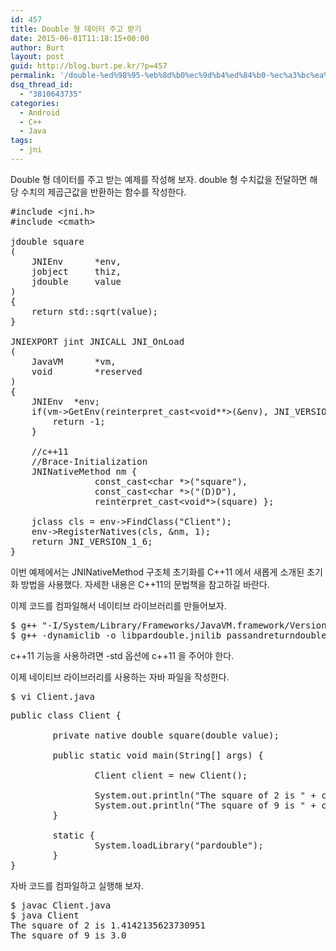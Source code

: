 ```yaml
---
id: 457
title: Double 형 데이터 주고 받기
date: 2015-06-01T11:18:15+00:00
author: Burt
layout: post
guid: http://blog.burt.pe.kr/?p=457
permalink: '/double-%ed%98%95-%eb%8d%b0%ec%9d%b4%ed%84%b0-%ec%a3%bc%ea%b3%a0-%eb%b0%9b%ea%b8%b0/'
dsq_thread_id:
  - "3810643735"
categories:
  - Android
  - C++
  - Java
tags:
  - jni
---
```

<p class="p1">
  <span class="s1">Double 형 데이터를 주고 받는 예제를 작성해 보자. double 형 수치값을 전달하면 해당 수치의 제곱근값을 반환하는 함수를 작성한다.</span><!--more-->
</p>

<pre class="lang:default decode:true ">#include &lt;jni.h&gt;
#include &lt;cmath&gt;

jdouble square
(
    JNIEnv      *env,
    jobject     thiz,
    jdouble     value
)
{
    return std::sqrt(value);
}

JNIEXPORT jint JNICALL JNI_OnLoad
(
    JavaVM      *vm,
    void        *reserved
)
{
    JNIEnv  *env;
    if(vm-&gt;GetEnv(reinterpret_cast&lt;void**&gt;(&env), JNI_VERSION_1_6)) {
        return -1;
    }

    //c++11
    //Brace-Initialization
    JNINativeMethod nm {
                const_cast&lt;char *&gt;("square"),
                const_cast&lt;char *&gt;("(D)D"),
                reinterpret_cast&lt;void*&gt;(square) };

    jclass cls = env-&gt;FindClass("Client");
    env-&gt;RegisterNatives(cls, &nm, 1);
    return JNI_VERSION_1_6;
}</pre>

<p class="p1">
  <span class="s1">이번 예제에서는 JNINativeMethod 구조체 초기화를 C++11 에서 새롭게 소개된 초기화 방법을 사용했다. 자세한 내용은 C++11의 문법책을 참고하길 바란다.</span>
</p>

<p class="p1">
  <span class="s1">이제 코드를 컴파일해서 네이티브 라이브러리를 만들어보자.</span>
</p>

<pre class="lang:default decode:true ">$ g++ "-I/System/Library/Frameworks/JavaVM.framework/Versions/Current/Headers/" -std=c++11 -c PassAndReturnDouble.cpp
$ g++ -dynamiclib -o libpardouble.jnilib passandreturndouble.o</pre>

<p class="p1">
  <span class="s1">c++11 기능을 사용하려면 -std 옵션에 c++11 을 주어야 한다.</span>
</p>

<p class="p1">
  <span class="s1">이제 네이티브 라이브러리를 사용하는 자바 파일을 작성한다.</span>
</p>

<pre class="lang:default decode:true ">$ vi Client.java</pre>

<pre class="lang:default decode:true">public class Client {

        private native double square(double value);

        public static void main(String[] args) {

                Client client = new Client();

                System.out.println("The square of 2 is " + client.square(2));
                System.out.println("The square of 9 is " + client.square(9));
        }

        static {
                System.loadLibrary("pardouble");
        }
}
</pre>

<p class="p1">
  <span class="s1">자바 코드를 컴파일하고 실행해 보자.</span>
</p>

<pre class="lang:default decode:true ">$ javac Client.java
$ java Client
The square of 2 is 1.4142135623730951
The square of 9 is 3.0</pre>

&nbsp;